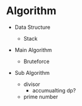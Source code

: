 # Algorithm

- Data Structure
  - Stack

- Main Algorithm
  - Bruteforce

- Sub Algorithm
  - divisor
    - accumualting dp?
  - prime number
